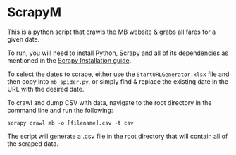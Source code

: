 ScrapyM
=======

This is a python script that crawls the MB website & grabs all fares for a given date.

To run, you will need to install Python, Scrapy and all  of its dependencies as mentioned in the <a href="http://doc.scrapy.org/en/latest/intro/install.html#intro-install">Scrapy Installation guide</a>.

To select the dates to scrape, either use the <code>StartURLGenerator.xlsx</code> file and then copy into <code>mb_spider.py</code>, or simply find & replace the existing date in the URL with the desired date.

To crawl and dump CSV with data, navigate to the root directory in the command line and run the following:

<code>scrapy crawl mb -o [filename].csv -t csv</code>

The script will generate a .csv file in the root directory that will contain all of the scraped data.
